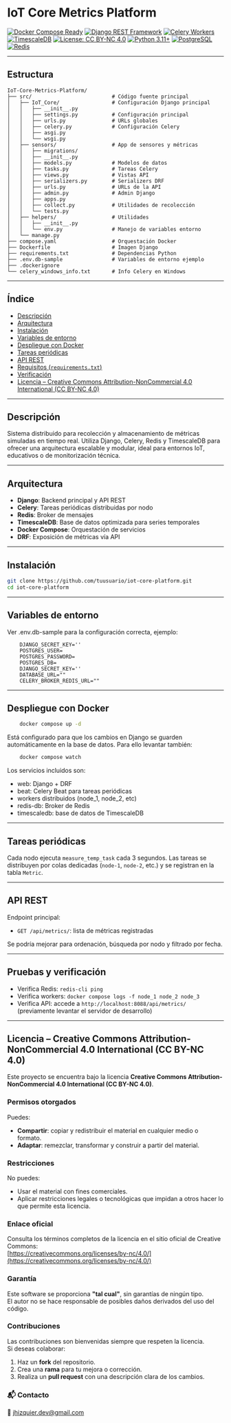 # IoT Core Metrics Platform

[![Docker Compose Ready](https://img.shields.io/badge/docker--compose-ready-blue)](https://docs.docker.com/compose/)
[![Django REST Framework](https://img.shields.io/badge/Django%20REST%20Framework-enabled-green)](https://www.django-rest-framework.org/)
[![Celery Workers](https://img.shields.io/badge/Celery-distributed-yellow)](https://docs.celeryq.dev/)
[![TimescaleDB](https://img.shields.io/badge/TimescaleDB-series--data-orange)](https://www.timescale.com/)
[![License: CC BY-NC 4.0](https://img.shields.io/badge/license-CC%20BY--NC%204.0-lightgrey)](https://creativecommons.org/licenses/by-nc/4.0/)
[![Python 3.11+](https://img.shields.io/badge/python-3.11%2B-blue)](https://www.python.org/)
[![PostgreSQL](https://img.shields.io/badge/PostgreSQL-TimescaleDB-blue)](https://www.timescale.com/)
[![Redis](https://img.shields.io/badge/Redis-broker-red)](https://redis.io/)

---
## Estructura
```
IoT-Core-Metrics-Platform/
├── src/                          # Código fuente principal
│   ├── IoT_Core/                 # Configuración Django principal
│   │   ├── __init__.py
│   │   ├── settings.py           # Configuración principal
│   │   ├── urls.py               # URLs globales
│   │   ├── celery.py             # Configuración Celery
│   │   ├── asgi.py
│   │   └── wsgi.py
│   ├── sensors/                  # App de sensores y métricas
│   │   ├── migrations/
│   │   ├── __init__.py
│   │   ├── models.py             # Modelos de datos
│   │   ├── tasks.py              # Tareas Celery
│   │   ├── views.py              # Vistas API
│   │   ├── serializers.py        # Serializers DRF
│   │   ├── urls.py               # URLs de la API
│   │   ├── admin.py              # Admin Django
│   │   ├── apps.py
│   │   ├── collect.py            # Utilidades de recolección
│   │   └── tests.py
│   ├── helpers/                  # Utilidades
│   │   ├── __init__.py
│   │   └── env.py                # Manejo de variables entorno
│   └── manage.py
├── compose.yaml                  # Orquestación Docker
├── Dockerfile                    # Imagen Django
├── requirements.txt              # Dependencias Python
├── .env.db-sample                # Variables de entorno ejemplo
├── .dockerignore
└── celery_windows_info.txt       # Info Celery en Windows
```

---

## Índice

- [Descripción](#descripción)
- [Arquitectura](#arquitectura)
- [Instalación](#instalación)
- [Variables de entorno](#variables-de-entorno)
- [Despliegue con Docker](#despliegue-con-docker)
- [Tareas periódicas](#tareas-periódicas)
- [API REST](#api-rest)
- [Requisitos (`requirements.txt`)](#requisitos-requirementstxt)
- [Verificación](#verificación)
- [Licencia – Creative Commons Attribution-NonCommercial 4.0 International (CC BY-NC 4.0)](#licencia--creative-commons-attribution-noncommercial-40-international-cc-by-nc-40)

---

## Descripción

Sistema distribuido para recolección y almacenamiento de métricas simuladas en tiempo real. Utiliza Django, Celery, Redis y TimescaleDB para ofrecer una arquitectura escalable y modular, ideal para entornos IoT, educativos o de monitorización técnica.

---

## Arquitectura

- **Django**: Backend principal y API REST
- **Celery**: Tareas periódicas distribuidas por nodo
- **Redis**: Broker de mensajes
- **TimescaleDB**: Base de datos optimizada para series temporales
- **Docker Compose**: Orquestación de servicios
- **DRF**: Exposición de métricas vía API

---

## Instalación

```bash
git clone https://github.com/tuusuario/iot-core-platform.git
cd iot-core-platform
```
---

## Variables de entorno
Ver .env.db-sample para la configuración correcta, ejemplo:
```env
    DJANGO_SECRET_KEY=''
    POSTGRES_USER=
    POSTGRES_PASSWORD=
    POSTGRES_DB=
    DJANGO_SECRET_KEY=''
    DATABASE_URL=""
    CELERY_BROKER_REDIS_URL=""
```

---

## Despliegue con Docker
```bash
    docker compose up -d
```

Está configurado para que los cambios en Django se guarden automáticamente en la base de datos.
Para ello levantar también:
```bash
    docker compose watch
```

Los servicios incluidos son:
  -  web: Django + DRF
  -  beat: Celery Beat para tareas periódicas
  -  workers distribuidos (node_1, node_2, etc)
  -  redis-db: Broker de Redis
  -  timescaledb: base de datos de TimescaleDB

---

## Tareas periódicas
Cada nodo ejecuta `measure_temp_task` cada 3 segundos.
Las tareas se distribuyen por colas dedicadas (`node-1`, `node-2`, etc.) y se registran en la tabla `Metric`.

---

## API REST
Endpoint principal:

- `GET /api/metrics/`: lista de métricas registradas

Se podría mejorar para ordenación, búsqueda por nodo y filtrado por fecha.

---

## Pruebas y verificación
- Verifica Redis: `redis-cli ping`
- Verifica workers: `docker compose logs -f node_1 node_2 node_3`
- Verifica API: accede a `http://localhost:8088/api/metrics/` (previamente levantar el servidor de desarrollo)

---

## Licencia – Creative Commons Attribution-NonCommercial 4.0 International (CC BY-NC 4.0)

Este proyecto se encuentra bajo la licencia **Creative Commons Attribution-NonCommercial 4.0 International (CC BY-NC 4.0)**.

### Permisos otorgados

Puedes:

- **Compartir**: copiar y redistribuir el material en cualquier medio o formato.
- **Adaptar**: remezclar, transformar y construir a partir del material.

### Restricciones

No puedes:

- Usar el material con fines comerciales.
- Aplicar restricciones legales o tecnológicas que impidan a otros hacer lo que permite esta licencia.

### Enlace oficial

Consulta los términos completos de la licencia en el sitio oficial de Creative Commons:  
[https://creativecommons.org/licenses/by-nc/4.0/](https://creativecommons.org/licenses/by-nc/4.0/)

### Garantía

Este software se proporciona **"tal cual"**, sin garantías de ningún tipo.  
El autor no se hace responsable de posibles daños derivados del uso del código.

### Contribuciones

Las contribuciones son bienvenidas siempre que respeten la licencia.  
Si deseas colaborar:

1. Haz un **fork** del repositorio.
2. Crea una **rama** para tu mejora o corrección.
3. Realiza un **pull request** con una descripción clara de los cambios.

### 📬 Contacto

📧 jhizquier.dev@gmail.com
